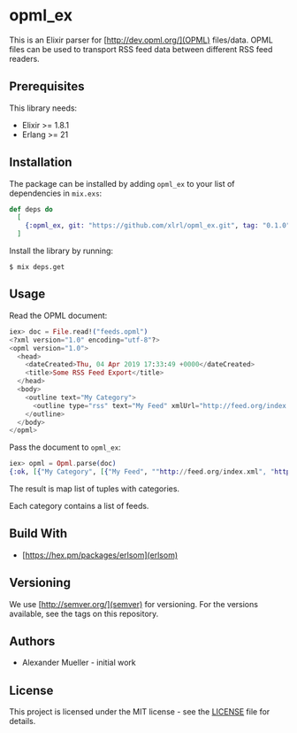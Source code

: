 # opml_ex

This is an Elixir parser for [http://dev.opml.org/](OPML) files/data. OPML files can be used to transport RSS feed data between different RSS feed readers.

## Prerequisites

This library needs:
* Elixir >= 1.8.1
* Erlang >= 21

## Installation

The package can be installed by adding `opml_ex` to your list of dependencies in `mix.exs`:

```elixir
def deps do
  [
    {:opml_ex, git: "https://github.com/xlrl/opml_ex.git", tag: "0.1.0"}
  ]
```

Install the library by running:

```shell
$ mix deps.get
```

## Usage

Read the OPML document:

```elixir
iex> doc = File.read!("feeds.opml")
<?xml version="1.0" encoding="utf-8"?>
<opml version="1.0">
  <head>
    <dateCreated>Thu, 04 Apr 2019 17:33:49 +0000</dateCreated>
    <title>Some RSS Feed Export</title>
  </head>
  <body>
    <outline text="My Category">
      <outline type="rss" text="My Feed" xmlUrl="http://feed.org/index.xml" htmlUrl="http://feed.org/index.html"/>
    </outline>
  </body>
</opml>
```

Pass the document to `opml_ex`:

```elixir
iex> opml = Opml.parse(doc)
{:ok, [{"My Category", [{"My Feed", ""http://feed.org/index.xml", "http://feed.org/index.html}]}]}
```

The result is map list of tuples with categories.

Each category contains a list of feeds.

## Build With
* [https://hex.pm/packages/erlsom](erlsom)

## Versioning

We use [http://semver.org/](semver) for versioning. For the versions available, see the tags on this repository.

## Authors

* Alexander Mueller - initial work

## License

This project is licensed under the MIT license - see the [LICENSE](LICENSE) file for details.
